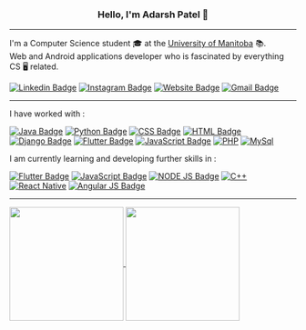 <h3 align="center"> Hello, I'm Adarsh Patel 👋</h3>

---

I'm a Computer Science student 🎓 at the [University of Manitoba](https://umanitoba.ca/) 📚.<br> Web and Android applications developer who is fascinated by everything CS 🖥️ related.


[![Linkedin Badge](https://img.shields.io/badge/-Adarsh.Patel-blue?style=for-the-badge&logo=Linkedin&logoColor=white&link=https://www.linkedin.com/in/adarsh-patel-91134b193/)](https://www.linkedin.com/in/adarsh-patel-91134b193/)
[![Instagram Badge](https://img.shields.io/badge/-pateladarsh001-e4405f?style=for-the-badge&logo=Instagram&logoColor=white&link=https://www.instagram.com/pateladarsh001/)](https://www.instagram.com/pateladarsh001/)
[![Website Badge](https://img.shields.io/badge/-pateladarsh001.github.io-3F51B5?style=for-the-badge&logo=HTML5&logoColor=white&link=https://pateladarsh001.github.io/)](https://pateladarsh001.github.io/)
[![Gmail Badge](https://img.shields.io/badge/-pateladarsh001.gmail.com-B03A2E?style=for-the-badge&logo=Gmail&logoColor=white&link=mailto:pateladarsh001@gmail.com)](mailto:pateladarsh001@gmail.com)

---
I have worked with : 

[![Java Badge](https://img.shields.io/badge/-Java-orange?=for-the-badge&logo=Java&logoColor=white)](#)
[![Python Badge](https://img.shields.io/badge/-Python-steelblue?=for-the-badge&logo=python&logoColor=white)](#)
[![CSS Badge](https://img.shields.io/badge/-CSS-3F51B5?style=for-the-badge&logo=CSS3&logoColor=white)](#)
[![HTML Badge](https://img.shields.io/badge/-HTML-B03A2E?style=for-the-badge&logo=HTML5&logoColor=white)](#)
[![Django Badge](https://img.shields.io/badge/-Django-darkgreen?=for-the-badge&logo=django&logoColor=white)](#)
[![Flutter Badge](https://img.shields.io/badge/-Flutter-blue?style=for-the-badge&logo=flutter&logoColor=white)](#)
[![JavaScript Badge](https://img.shields.io/badge/-JavaScript-yellow?style=for-the-badge&logo=JavaScript&logoColor=white)](#)
[![PHP](https://img.shields.io/badge/-PHP-indianred?style=for-the-badge&logo=php&logoColor=white)](#)
[![MySql](https://img.shields.io/badge/-MySql-teal?style=for-the-badge&logo=MySql&logoColor=white)](#)
<br>

I am currently learning and developing further skills in : 

[![Flutter Badge](https://img.shields.io/badge/-Flutter-blue?style=for-the-badge&logo=flutter&logoColor=white)](#)
[![JavaScript Badge](https://img.shields.io/badge/-JavaScript-yellow?style=for-the-badge&logo=JavaScript&logoColor=white)](#)
[![NODE JS Badge](https://img.shields.io/badge/-Node.js-darkslateblue?style=for-the-badge&logo=Node.JS&logoColor=white)](#)
[![C++](https://img.shields.io/badge/-C++-salmon?style=for-the-badge&logo=C++&logoColor=white)](#)
[![React Native](https://img.shields.io/badge/-React-dodgerblue?style=for-the-badge&logo=react&logoColor=white)](#)
[![Angular JS Badge](https://img.shields.io/badge/-AngularJS-purple?style=for-the-badge&logo=AngularJS&logoColor=white)](#)

---
<a href="#">
  <img height = "200em" align="center" src="https://github-readme-stats.vercel.app/api?username=pateladarsh001&layout=compact&include_all_commits=true&count-private=true&show_icons=true&theme=tokyonight&line_height=27&hide=issues" />
</a>
<a href="#">
  <img height = "200em" align="center" src="https://github-readme-stats.vercel.app/api/top-langs/?username=pateladarsh001&include_all_commits=true&count-private=true&layout=compact&include_all_commits=true&title_color=007bff&text_color=e7e7e7&icon_color=007bff&bg_color=171c28" />
</a>
